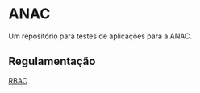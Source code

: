 # ANAC

Um repositório para testes de aplicações para a ANAC.

## Regulamentação ##

[RBAC](docs/regulamentacao/RBAC001.md)
